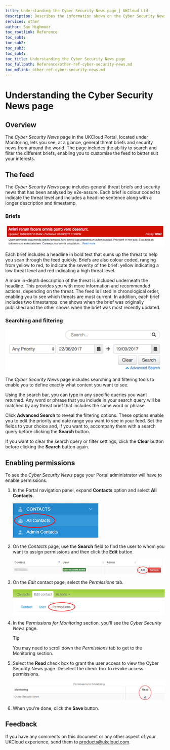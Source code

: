 ```yaml
---
title: Understanding the Cyber Security News page | UKCloud Ltd
description: Describes the information shown on the Cyber Security News page on the UKCloud Portal
services: other
author: Sue Highmoor
toc_rootlink: Reference
toc_sub1: 
toc_sub2:
toc_sub3:
toc_sub4:
toc_title: Understanding the Cyber Security News page
toc_fullpath: Reference/other-ref-cyber-security-news.md
toc_mdlink: other-ref-cyber-security-news.md
---
```


# Understanding the Cyber Security News page

## Overview

The *Cyber Security News* page in the UKCloud Portal, located under Monitoring, lets you see, at a glance, general threat briefs and security news from around the world. The page includes the ability to search and filter the different briefs, enabling you to customise the feed to better suit your interests.

## The feed

The *Cyber Security News* page includes general threat briefs and security news that has been analysed by e2e-assure. Each brief is colour coded to indicate the threat level and includes a headline sentence along with a longer description and timestamp.

### Briefs

![Sample security brief](images/security_brief.png)

Each brief includes a headline in bold text that sums up the threat to help you scan through the feed quickly. Briefs are also colour coded, ranging from yellow to red, to indicate the severity of the brief:  yellow indicating a low threat level and red indicating a high threat level.

A more in-depth description of the threat is included underneath the headline. This provides you with more information and recommended actions, depending on the threat.
The feed is listed in chronological order, enabling you to see which threats are most current. In addition, each brief includes two timestamps: one shows when the brief was originally published and the other shows when the brief was most recently updated.

### Searching and filtering

![Search functionality](images/searching_filtering.png)

The *Cyber Security News* page includes searching and filtering tools to enable you to define exactly what content you want to see.

Using the search bar, you can type in any specific queries you want returned. Any word or phrase that you include in your search query will be matched by any threat brief that includes the same word or phrase.

Click **Advanced Search** to reveal the filtering options. These options enable you to edit the priority and date range you want to see in your feed. Set the fields to your choice and, if you want to, accompany them with a search query before clicking the **Search** button.

If you want to clear the search query or filter settings, click the **Clear** button before clicking the **Search** button again.

## Enabling permissions

To see the *Cyber Security News* page your Portal administrator will have to enable permissions.

1. In the Portal navigation panel, expand **Contacts** option and select **All Contacts**.

    ![All contacts button in the Portal](images/all_contacts.png)

2. On the *Contacts* page, use the **Search** field to find the user to whom you want to assign permissions and then click the **Edit** button.

    ![Edit contact button in the Portal](images/edit_contact.png)

3. On the *Edit* contact page, select the *Permissions* tab.

    ![Permissions tab in the Portal](images/contact_permissions.png)

4. In the *Permissions for Monitoring* section, you'll see the *Cyber Security News* page.

    >[!TIP]
    > You may need to scroll down the *Permissions* tab to get to the Monitoring section.

5. Select the **Read** check box to grant the user access to view the Cyber Security News page. Deselect the check box to revoke access permissions.

    ![Permissions for Monitoring being enabled in the Portal](images/monitoring_permissions.png)

6. When you're done, click the **Save** button.

## Feedback

If you have any comments on this document or any other aspect of your UKCloud experience, send them to <products@ukcloud.com>.